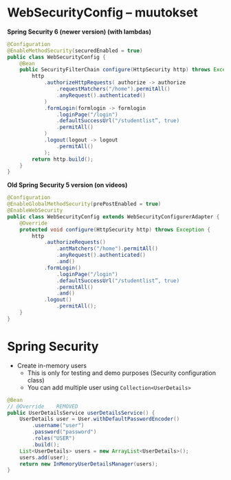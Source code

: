 <!-- Slide number: 1 -->
# WebSecurityConfig – muutokset

**Spring Security 6 (newer version) (with lambdas)**

```java
@Configuration
@EnableMethodSecurity(securedEnabled = true)
public class WebSecurityConfig {
	@Bean
	public SecurityFilterChain configure(HttpSecurity http) throws Exception {
		http
			.authorizeHttpRequests( authorize -> authorize
				.requestMatchers("/home").permitAll()
				.anyRequest().authenticated()
			)
			.formLogin(formlogin -> formlogin
				.loginPage("/login")
				.defaultSuccessUrl("/studentlist”, true)
				.permitAll()
			)
			.logout(logout -> logout
				.permitAll()
			);
		return http.build();
	}
}
```

**Old Spring Security 5 version (on videos)**

```java
@Configuration
@EnableGlobalMethodSecurity(prePostEnabled = true)
@EnableWebSecurity
public class WebSecurityConfig extends WebSecurityConfigurerAdapter {
	@Override
	protected void configure(HttpSecurity http) throws Exception {
		http
			.authorizeRequests()
				.antMatchers("/home").permitAll()
				.anyRequest().authenticated()
				.and()
			.formLogin()
				.loginPage("/login")
				.defaultSuccessUrl("/studentlist”, true)
				.permitAll()
				.and()
			.logout()
				.permitAll();
	}
}
```

<!-- Slide number: 2 -->
# Spring Security
- Create in-memory users
	- This is only for testing and demo purposes (Security configuration class)
	- You can add multiple user using `Collection<UserDetails>`

```java
@Bean
// @Override 	REMOVED
public UserDetailsService userDetailsService() {
	UserDetails user = User.withDefaultPasswordEncoder()
		.username("user")
		.password("password")
		.roles("USER")
		.build();
	List<UserDetails> users = new ArrayList<UserDetails>();
	users.add(user);
	return new InMemoryUserDetailsManager(users);
}
```
